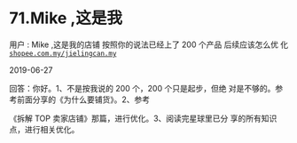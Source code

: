 # 71.Mike ,这是我

用户 : Mike ,这是我的店铺 按照你的说法已经上了 200 个产品 后续应该怎么优 化[`shopee.com.my/jielingcan.my`](https://shopee.com.my/jielingcan.my)

2019-06-27

回答：你好。1、不是按我说的 200 个，200 个只是起步，但绝 对是不够的。参考前面分享的《为什么要铺货》。2、参考

《拆解 TOP 卖家店铺》那篇，进行优化。3、阅读完星球里已分 享的所有知识点，进行相关优化。